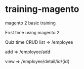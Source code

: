 # training-magento
magento 2 basic training

First time using magento 2

Quiz time CRUD
list => /employee

add => /employee/add

view => /employee/detail/id/{id}
